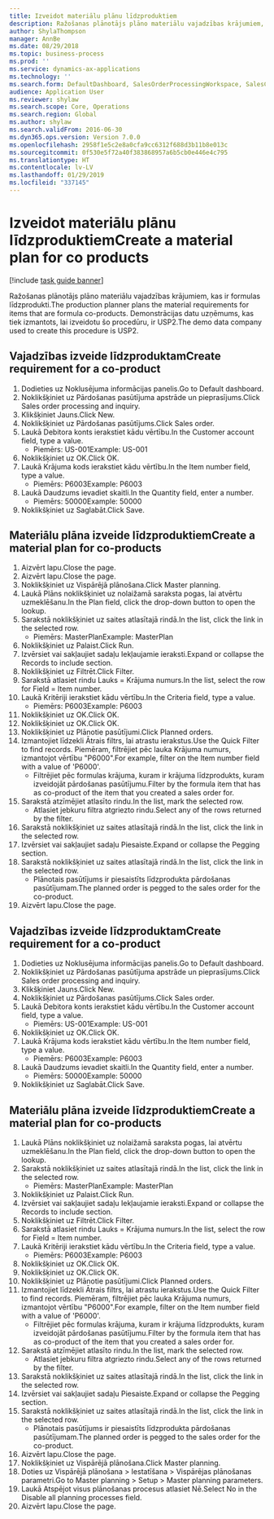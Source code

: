 ```yaml
---
title: Izveidot materiālu plānu līdzproduktiem
description: Ražošanas plānotājs plāno materiālu vajadzības krājumiem, kas ir formulas līdzprodukti.
author: ShylaThompson
manager: AnnBe
ms.date: 08/29/2018
ms.topic: business-process
ms.prod: ''
ms.service: dynamics-ax-applications
ms.technology: ''
ms.search.form: DefaultDashboard, SalesOrderProcessingWorkspace, SalesCreateOrder, SalesTable, ReqCreatePlanWorkspace, ReqTransPlanCard, SysQueryForm, ReqTransPo
audience: Application User
ms.reviewer: shylaw
ms.search.scope: Core, Operations
ms.search.region: Global
ms.author: shylaw
ms.search.validFrom: 2016-06-30
ms.dyn365.ops.version: Version 7.0.0
ms.openlocfilehash: 2958f1e5c2e8a0cfa9cc6312f688d3b11b8e013c
ms.sourcegitcommit: 0f530e5f72a40f383868957a6b5cb0e446e4c795
ms.translationtype: HT
ms.contentlocale: lv-LV
ms.lasthandoff: 01/29/2019
ms.locfileid: "337145"
---
```

# <a name="create-a-material-plan-for-co-products"></a><span data-ttu-id="c7360-103">Izveidot materiālu plānu līdzproduktiem</span><span class="sxs-lookup"><span data-stu-id="c7360-103">Create a material plan for co products</span></span>

[!include [task guide banner](../../includes/task-guide-banner.md)]

<span data-ttu-id="c7360-104">Ražošanas plānotājs plāno materiālu vajadzības krājumiem, kas ir formulas līdzprodukti.</span><span class="sxs-lookup"><span data-stu-id="c7360-104">The production planner plans the material requirements for items that are formula co-products.</span></span> <span data-ttu-id="c7360-105">Demonstrācijas datu uzņēmums, kas tiek izmantots, lai izveidotu šo procedūru, ir USP2.</span><span class="sxs-lookup"><span data-stu-id="c7360-105">The demo data company used to create this procedure is USP2.</span></span>


## <a name="create-requirement-for-a-co-product"></a><span data-ttu-id="c7360-106">Vajadzības izveide līdzproduktam</span><span class="sxs-lookup"><span data-stu-id="c7360-106">Create requirement for a co-product</span></span>
1. <span data-ttu-id="c7360-107">Dodieties uz Noklusējuma informācijas panelis.</span><span class="sxs-lookup"><span data-stu-id="c7360-107">Go to Default dashboard.</span></span>
2. <span data-ttu-id="c7360-108">Noklikšķiniet uz Pārdošanas pasūtījuma apstrāde un pieprasījums.</span><span class="sxs-lookup"><span data-stu-id="c7360-108">Click Sales order processing and inquiry.</span></span>
3. <span data-ttu-id="c7360-109">Klikšķiniet Jauns.</span><span class="sxs-lookup"><span data-stu-id="c7360-109">Click New.</span></span>
4. <span data-ttu-id="c7360-110">Noklikšķiniet uz Pārdošanas pasūtījums.</span><span class="sxs-lookup"><span data-stu-id="c7360-110">Click Sales order.</span></span>
5. <span data-ttu-id="c7360-111">Laukā Debitora konts ierakstiet kādu vērtību.</span><span class="sxs-lookup"><span data-stu-id="c7360-111">In the Customer account field, type a value.</span></span>
    * <span data-ttu-id="c7360-112">Piemērs: US-001</span><span class="sxs-lookup"><span data-stu-id="c7360-112">Example: US-001</span></span>  
6. <span data-ttu-id="c7360-113">Noklikšķiniet uz OK.</span><span class="sxs-lookup"><span data-stu-id="c7360-113">Click OK.</span></span>
7. <span data-ttu-id="c7360-114">Laukā Krājuma kods ierakstiet kādu vērtību.</span><span class="sxs-lookup"><span data-stu-id="c7360-114">In the Item number field, type a value.</span></span>
    * <span data-ttu-id="c7360-115">Piemērs: P6003</span><span class="sxs-lookup"><span data-stu-id="c7360-115">Example: P6003</span></span>  
8. <span data-ttu-id="c7360-116">Laukā Daudzums ievadiet skaitli.</span><span class="sxs-lookup"><span data-stu-id="c7360-116">In the Quantity field, enter a number.</span></span>
    * <span data-ttu-id="c7360-117">Piemērs: 50000</span><span class="sxs-lookup"><span data-stu-id="c7360-117">Example: 50000</span></span>  
9. <span data-ttu-id="c7360-118">Noklikšķiniet uz Saglabāt.</span><span class="sxs-lookup"><span data-stu-id="c7360-118">Click Save.</span></span>

## <a name="create-a-material-plan-for-co-products"></a><span data-ttu-id="c7360-119">Materiālu plāna izveide līdzproduktiem</span><span class="sxs-lookup"><span data-stu-id="c7360-119">Create a material plan for co-products</span></span>
1. <span data-ttu-id="c7360-120">Aizvērt lapu.</span><span class="sxs-lookup"><span data-stu-id="c7360-120">Close the page.</span></span>
2. <span data-ttu-id="c7360-121">Aizvērt lapu.</span><span class="sxs-lookup"><span data-stu-id="c7360-121">Close the page.</span></span>
3. <span data-ttu-id="c7360-122">Noklikšķiniet uz Vispārējā plānošana.</span><span class="sxs-lookup"><span data-stu-id="c7360-122">Click Master planning.</span></span>
4. <span data-ttu-id="c7360-123">Laukā Plāns noklikšķiniet uz nolaižamā saraksta pogas, lai atvērtu uzmeklēšanu.</span><span class="sxs-lookup"><span data-stu-id="c7360-123">In the Plan field, click the drop-down button to open the lookup.</span></span>
5. <span data-ttu-id="c7360-124">Sarakstā noklikšķiniet uz saites atlasītajā rindā.</span><span class="sxs-lookup"><span data-stu-id="c7360-124">In the list, click the link in the selected row.</span></span>
    * <span data-ttu-id="c7360-125">Piemērs: MasterPlan</span><span class="sxs-lookup"><span data-stu-id="c7360-125">Example: MasterPlan</span></span>  
6. <span data-ttu-id="c7360-126">Noklikšķiniet uz Palaist.</span><span class="sxs-lookup"><span data-stu-id="c7360-126">Click Run.</span></span>
7. <span data-ttu-id="c7360-127">Izvērsiet vai sakļaujiet sadaļu Iekļaujamie ieraksti.</span><span class="sxs-lookup"><span data-stu-id="c7360-127">Expand or collapse the Records to include section.</span></span>
8. <span data-ttu-id="c7360-128">Noklikšķiniet uz Filtrēt.</span><span class="sxs-lookup"><span data-stu-id="c7360-128">Click Filter.</span></span>
9. <span data-ttu-id="c7360-129">Sarakstā atlasiet rindu Lauks = Krājuma numurs.</span><span class="sxs-lookup"><span data-stu-id="c7360-129">In the list, select the row for Field = Item number.</span></span>
10. <span data-ttu-id="c7360-130">Laukā Kritēriji ierakstiet kādu vērtību.</span><span class="sxs-lookup"><span data-stu-id="c7360-130">In the Criteria field, type a value.</span></span>
    * <span data-ttu-id="c7360-131">Piemērs: P6003</span><span class="sxs-lookup"><span data-stu-id="c7360-131">Example: P6003</span></span>  
11. <span data-ttu-id="c7360-132">Noklikšķiniet uz OK.</span><span class="sxs-lookup"><span data-stu-id="c7360-132">Click OK.</span></span>
12. <span data-ttu-id="c7360-133">Noklikšķiniet uz OK.</span><span class="sxs-lookup"><span data-stu-id="c7360-133">Click OK.</span></span>
13. <span data-ttu-id="c7360-134">Noklikšķiniet uz Plānotie pasūtījumi.</span><span class="sxs-lookup"><span data-stu-id="c7360-134">Click Planned orders.</span></span>
14. <span data-ttu-id="c7360-135">Izmantojiet līdzekli Ātrais filtrs, lai atrastu ierakstus.</span><span class="sxs-lookup"><span data-stu-id="c7360-135">Use the Quick Filter to find records.</span></span> <span data-ttu-id="c7360-136">Piemēram, filtrējiet pēc lauka Krājuma numurs, izmantojot vērtību "P6000".</span><span class="sxs-lookup"><span data-stu-id="c7360-136">For example, filter on the Item number field with a value of 'P6000'.</span></span>
    * <span data-ttu-id="c7360-137">Filtrējiet pēc formulas krājuma, kuram ir krājuma līdzprodukts, kuram izveidojāt pārdošanas pasūtījumu.</span><span class="sxs-lookup"><span data-stu-id="c7360-137">Filter by the formula item that has as co-product of the item that you created a sales order for.</span></span>  
15. <span data-ttu-id="c7360-138">Sarakstā atzīmējiet atlasīto rindu.</span><span class="sxs-lookup"><span data-stu-id="c7360-138">In the list, mark the selected row.</span></span>
    * <span data-ttu-id="c7360-139">Atlasiet jebkuru filtra atgriezto rindu.</span><span class="sxs-lookup"><span data-stu-id="c7360-139">Select any of the rows returned by the filter.</span></span>  
16. <span data-ttu-id="c7360-140">Sarakstā noklikšķiniet uz saites atlasītajā rindā.</span><span class="sxs-lookup"><span data-stu-id="c7360-140">In the list, click the link in the selected row.</span></span>
17. <span data-ttu-id="c7360-141">Izvērsiet vai sakļaujiet sadaļu Piesaiste.</span><span class="sxs-lookup"><span data-stu-id="c7360-141">Expand or collapse the Pegging section.</span></span>
18. <span data-ttu-id="c7360-142">Sarakstā noklikšķiniet uz saites atlasītajā rindā.</span><span class="sxs-lookup"><span data-stu-id="c7360-142">In the list, click the link in the selected row.</span></span>
    * <span data-ttu-id="c7360-143">Plānotais pasūtījums ir piesaistīts līdzprodukta pārdošanas pasūtījumam.</span><span class="sxs-lookup"><span data-stu-id="c7360-143">The planned order is pegged to the sales order for the co-product.</span></span>  
19. <span data-ttu-id="c7360-144">Aizvērt lapu.</span><span class="sxs-lookup"><span data-stu-id="c7360-144">Close the page.</span></span>

## <a name="create-requirement-for-a-co-product"></a><span data-ttu-id="c7360-145">Vajadzības izveide līdzproduktam</span><span class="sxs-lookup"><span data-stu-id="c7360-145">Create requirement for a co-product</span></span>
1. <span data-ttu-id="c7360-146">Dodieties uz Noklusējuma informācijas panelis.</span><span class="sxs-lookup"><span data-stu-id="c7360-146">Go to Default dashboard.</span></span>
2. <span data-ttu-id="c7360-147">Noklikšķiniet uz Pārdošanas pasūtījuma apstrāde un pieprasījums.</span><span class="sxs-lookup"><span data-stu-id="c7360-147">Click Sales order processing and inquiry.</span></span>
3. <span data-ttu-id="c7360-148">Klikšķiniet Jauns.</span><span class="sxs-lookup"><span data-stu-id="c7360-148">Click New.</span></span>
4. <span data-ttu-id="c7360-149">Noklikšķiniet uz Pārdošanas pasūtījums.</span><span class="sxs-lookup"><span data-stu-id="c7360-149">Click Sales order.</span></span>
5. <span data-ttu-id="c7360-150">Laukā Debitora konts ierakstiet kādu vērtību.</span><span class="sxs-lookup"><span data-stu-id="c7360-150">In the Customer account field, type a value.</span></span>
    * <span data-ttu-id="c7360-151">Piemērs: US-001</span><span class="sxs-lookup"><span data-stu-id="c7360-151">Example: US-001</span></span>  
6. <span data-ttu-id="c7360-152">Noklikšķiniet uz OK.</span><span class="sxs-lookup"><span data-stu-id="c7360-152">Click OK.</span></span>
7. <span data-ttu-id="c7360-153">Laukā Krājuma kods ierakstiet kādu vērtību.</span><span class="sxs-lookup"><span data-stu-id="c7360-153">In the Item number field, type a value.</span></span>
    * <span data-ttu-id="c7360-154">Piemērs: P6003</span><span class="sxs-lookup"><span data-stu-id="c7360-154">Example: P6003</span></span>  
8. <span data-ttu-id="c7360-155">Laukā Daudzums ievadiet skaitli.</span><span class="sxs-lookup"><span data-stu-id="c7360-155">In the Quantity field, enter a number.</span></span>
    * <span data-ttu-id="c7360-156">Piemērs: 50000</span><span class="sxs-lookup"><span data-stu-id="c7360-156">Example: 50000</span></span>  
9. <span data-ttu-id="c7360-157">Noklikšķiniet uz Saglabāt.</span><span class="sxs-lookup"><span data-stu-id="c7360-157">Click Save.</span></span>

## <a name="create-a-material-plan-for-co-products"></a><span data-ttu-id="c7360-158">Materiālu plāna izveide līdzproduktiem</span><span class="sxs-lookup"><span data-stu-id="c7360-158">Create a material plan for co-products</span></span>
1. <span data-ttu-id="c7360-159">Laukā Plāns noklikšķiniet uz nolaižamā saraksta pogas, lai atvērtu uzmeklēšanu.</span><span class="sxs-lookup"><span data-stu-id="c7360-159">In the Plan field, click the drop-down button to open the lookup.</span></span>
2. <span data-ttu-id="c7360-160">Sarakstā noklikšķiniet uz saites atlasītajā rindā.</span><span class="sxs-lookup"><span data-stu-id="c7360-160">In the list, click the link in the selected row.</span></span>
    * <span data-ttu-id="c7360-161">Piemērs: MasterPlan</span><span class="sxs-lookup"><span data-stu-id="c7360-161">Example: MasterPlan</span></span>  
3. <span data-ttu-id="c7360-162">Noklikšķiniet uz Palaist.</span><span class="sxs-lookup"><span data-stu-id="c7360-162">Click Run.</span></span>
4. <span data-ttu-id="c7360-163">Izvērsiet vai sakļaujiet sadaļu Iekļaujamie ieraksti.</span><span class="sxs-lookup"><span data-stu-id="c7360-163">Expand or collapse the Records to include section.</span></span>
5. <span data-ttu-id="c7360-164">Noklikšķiniet uz Filtrēt.</span><span class="sxs-lookup"><span data-stu-id="c7360-164">Click Filter.</span></span>
6. <span data-ttu-id="c7360-165">Sarakstā atlasiet rindu Lauks = Krājuma numurs.</span><span class="sxs-lookup"><span data-stu-id="c7360-165">In the list, select the row for Field = Item number.</span></span>
7. <span data-ttu-id="c7360-166">Laukā Kritēriji ierakstiet kādu vērtību.</span><span class="sxs-lookup"><span data-stu-id="c7360-166">In the Criteria field, type a value.</span></span>
    * <span data-ttu-id="c7360-167">Piemērs: P6003</span><span class="sxs-lookup"><span data-stu-id="c7360-167">Example: P6003</span></span>  
8. <span data-ttu-id="c7360-168">Noklikšķiniet uz OK.</span><span class="sxs-lookup"><span data-stu-id="c7360-168">Click OK.</span></span>
9. <span data-ttu-id="c7360-169">Noklikšķiniet uz OK.</span><span class="sxs-lookup"><span data-stu-id="c7360-169">Click OK.</span></span>
10. <span data-ttu-id="c7360-170">Noklikšķiniet uz Plānotie pasūtījumi.</span><span class="sxs-lookup"><span data-stu-id="c7360-170">Click Planned orders.</span></span>
11. <span data-ttu-id="c7360-171">Izmantojiet līdzekli Ātrais filtrs, lai atrastu ierakstus.</span><span class="sxs-lookup"><span data-stu-id="c7360-171">Use the Quick Filter to find records.</span></span> <span data-ttu-id="c7360-172">Piemēram, filtrējiet pēc lauka Krājuma numurs, izmantojot vērtību "P6000".</span><span class="sxs-lookup"><span data-stu-id="c7360-172">For example, filter on the Item number field with a value of 'P6000'.</span></span>
    * <span data-ttu-id="c7360-173">Filtrējiet pēc formulas krājuma, kuram ir krājuma līdzprodukts, kuram izveidojāt pārdošanas pasūtījumu.</span><span class="sxs-lookup"><span data-stu-id="c7360-173">Filter by the formula item that has as co-product of the item that you created a sales order for.</span></span>  
12. <span data-ttu-id="c7360-174">Sarakstā atzīmējiet atlasīto rindu.</span><span class="sxs-lookup"><span data-stu-id="c7360-174">In the list, mark the selected row.</span></span>
    * <span data-ttu-id="c7360-175">Atlasiet jebkuru filtra atgriezto rindu.</span><span class="sxs-lookup"><span data-stu-id="c7360-175">Select any of the rows returned by the filter.</span></span>  
13. <span data-ttu-id="c7360-176">Sarakstā noklikšķiniet uz saites atlasītajā rindā.</span><span class="sxs-lookup"><span data-stu-id="c7360-176">In the list, click the link in the selected row.</span></span>
14. <span data-ttu-id="c7360-177">Izvērsiet vai sakļaujiet sadaļu Piesaiste.</span><span class="sxs-lookup"><span data-stu-id="c7360-177">Expand or collapse the Pegging section.</span></span>
15. <span data-ttu-id="c7360-178">Sarakstā noklikšķiniet uz saites atlasītajā rindā.</span><span class="sxs-lookup"><span data-stu-id="c7360-178">In the list, click the link in the selected row.</span></span>
    * <span data-ttu-id="c7360-179">Plānotais pasūtījums ir piesaistīts līdzprodukta pārdošanas pasūtījumam.</span><span class="sxs-lookup"><span data-stu-id="c7360-179">The planned order is pegged to the sales order for the co-product.</span></span>  
16. <span data-ttu-id="c7360-180">Aizvērt lapu.</span><span class="sxs-lookup"><span data-stu-id="c7360-180">Close the page.</span></span>
17. <span data-ttu-id="c7360-181">Noklikšķiniet uz Vispārējā plānošana.</span><span class="sxs-lookup"><span data-stu-id="c7360-181">Click Master planning.</span></span>
18. <span data-ttu-id="c7360-182">Doties uz Vispārējā plānošana > Iestatīšana > Vispārējas plānošanas parametri.</span><span class="sxs-lookup"><span data-stu-id="c7360-182">Go to Master planning > Setup > Master planning parameters.</span></span>
19. <span data-ttu-id="c7360-183">Laukā Atspējot visus plānošanas procesus atlasiet Nē.</span><span class="sxs-lookup"><span data-stu-id="c7360-183">Select No in the Disable all planning processes field.</span></span>
20. <span data-ttu-id="c7360-184">Aizvērt lapu.</span><span class="sxs-lookup"><span data-stu-id="c7360-184">Close the page.</span></span>

